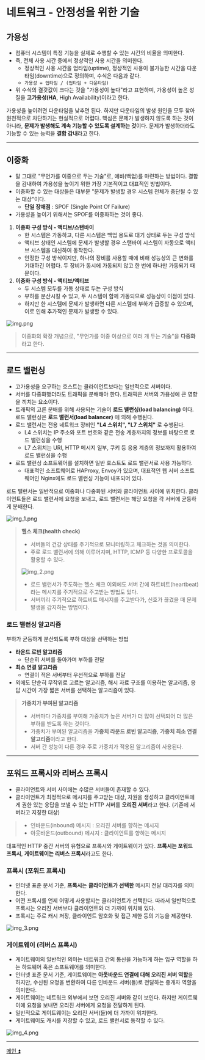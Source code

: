# 네트워크 - 안정성을 위한 기술

## 가용성

- 컴퓨터 시스템이 특정 기능을 실제로 수행할 수 있는 시간의 비율을 의미한다.
- 즉, 전체 사용 시간 중에서 정상적인 사용 시간을 의미한다.
  - 정상적인 사용 시간을 업타임(uptime), 정상적인 사용이 불가능한 시간을 다운타임(downtime)으로 정의하며, 수식은 다음과 같다.
  - `가용성 = 업타임 / (업타임 + 다운타임)`
- 위 수식의 결괏값이 크다는 것을 "가용성이 높다"라고 표현하며, 가용성이 높은 성질을 **고가용성(HA**, High Availability)이라고 한다.

가용성을 높이려면 다운타임을 낮추면 된다. 하지만 다운타임의 발생 원인을 모두 찾아 원천적으로 차단하기는 현실적으로 어렵다.
핵심은 문제가 발생하지 않도록 하는 것이 아니라, **문제가 발생해도 계속 기능할 수 있도록 설계하는 것**이다. 문제가 발생하더라도 기능할 수 있는
능력을 **결함 감내**라고 한다. 

---

## 이중화

- 말 그대로 "무언가를 이중으로 두는 기술"로, 예비(백업)를 마련하는 방법이다. 결함을 감내하여 가용성을 높이기 위한 가장 기본적이고 대표적인 방법이다.
- 이중화할 수 있는 대상들은 대부분 "문제가 발생할 경우 시스템 전체가 중단될 수 있는 대상"이다.
  - **단일 장애점** : SPOF (Single Point Of Failure)
- 가용성을 높이기 위해서는 SPOF를 이중화하는 것이 좋다.

1. **이중화 구성 방식 - 액티브/스탠바이**
   - 한 시스템은 가동하고, 다른 시스템은 백업 용도로 대기 상태로 두는 구성 방식
   - 액티브 상태인 시스템에 문제가 발생할 경우 스탠바이 시스템이 자동으로 액티브 시스템을 대신하여 동작한다.
   - 안정한 구성 방식이지만, 하나의 장비를 사용할 때에 비해 성능상의 큰 변화를 기대하긴 어렵다. 두 장비가 동시에 가동되지 않고 한 번에 
        하나만 가동되기 때문이다.
2. **이중화 구성 방식 - 액티브/액티브**
   - 두 시스템 모두를 가동 상태로 두는 구성 방식
   - 부하를 분산시킬 수 있고, 두 시스템이 함께 가동되므로 성능상이 이점이 있다.
   - 하지만 한 시스템에 문제가 발생하면 다른 시스템에 부하가 급증할 수 있으며, 이로 인해 추가적인 문제가 발생할 수 있다.

![img.png](image/img.png)

> 이중화의 확장 개념으로, "무언가를 이중 이상으로 여러 개 두는 기술"을 **다중화**라고 한다.

---

## 로드 밸런싱

- 고가용성을 요구하는 호스트는 클라이언트보다는 일반적으로 서버이다.
- 서버를 다중화했더라도 트래픽을 분배해야 한다. 트래픽은 서버의 가용성에 큰 영향을 끼치는 요소이다.
- 트래픽의 고른 분배를 위해 사용되는 기술이 **로드 밸런싱(load balancing)** 이다. 로드 밸런싱은 **로드 밸런서(load balancer)** 에 의해 수행된다.
- 로드 밸런서는 전용 네트워크 장비인 **"L4 스위치", "L7 스위치"** 로 수행된다.
  - L4 스위치는 IP 주소와 포트 번호와 같은 전송 계층까지의 정보를 바탕으로 로드 밸런싱을 수행
  - L7 스위치는 URI, HTTP 메시지 일부, 쿠키 등 응용 계층의 정보까지 활용하여 로드 밸런싱을 수행
- 로드 밸런싱 소프트웨어를 설치하면 일반 호스트도 로드 밸런서로 사용 가능하다.
  - 대표적인 소프트웨어로 HAProxy, Envoy가 있으며, 대표적인 웹 서버 소프트웨어인 Nginx에도 로드 밸런싱 기능이 내포되어 있다.

로드 밸런서는 일반적으로 이중화나 다중화된 서버와 클라이언트 사이에 위치한다. 클라이언트들은 로드 밸런서에 요청을 보내고, 로드 밸런서는
해당 요청을 각 서버에 균등하게 분배한다.

![img_1.png](image/img_1.png)

> **헬스 체크(health check)**
> 
> - 서버들의 건강 상태를 주기적으로 모니터링하고 체크하는 것을 의미한다.
> - 주로 로드 밸런서에 의해 이루어지며, HTTP, ICMP 등 다양한 프로토콜을 활용할 수 있다.
> 
> ![img_2.png](image/img_2.png)
> 
> - 로드 밸런서가 주도하는 헬스 체크 이외에도 서버 간에 하트비트(heartbeat)라는 메시지를 주기적으로 주고받는 방법도 있다.
> - 서버끼리 주기적으로 하트비트 메시지를 주고받다가, 신호가 끊겼을 때 문제 발생을 감지하는 방법이다.

### 로드 밸런싱 알고리즘

부하가 균등하게 분산되도록 부하 대상을 선택하는 방법

- **라운드 로빈 알고리즘**
  - 단순히 서버를 돌아가며 부하를 전달
- **최소 연결 알고리즘**
  - 연결이 적은 서버부터 우선적으로 부하를 전달
- 외에도 단순히 무작위로 고르는 알고리즘, 해시 자료 구조를 이용하는 알고리즘, 응답 시간이 가장 짧은 서버를 선택하는 알고리즘이 있다.

> **가중치가 부여된 알고리즘**
> 
> - 서버마다 가중치를 부여해 가중치가 높은 서버가 더 많이 선택되어 더 많은 부하를 받도록 하는 것이다.
> - 가중치가 부여된 알고리즘을 **가중치 라운드 로빈 알고리즘**, **가중치 최소 연결 알고리즘**이라고 한다.
> - 서버 간 성능이 다른 경우 주로 가중치가 적용된 알고리즘이 사용된다.

---

## 포워드 프록시와 리버스 프록시

- 클라이언트와 서버 사이에는 수많은 서버들이 존재할 수 있다.
- 클라이언트가 최정적으로 메시지를 주고받는 대상, 자원을 생성하고 클라이언트에게 권한 있는 응답을 보낼 수 있는 HTTP 서버를 **오리진 서버**라고 한다.
  (기존에 서버라고 지칭한 대상)

> - 인바운드(inbound) 메시지 : 오리진 서버를 향하는 메시지
> - 아웃바운드(outbound) 메시지 : 클라이언트를 향하는 메시지

대표적인 HTTP 중간 서버의 유형으로 프록시와 게이트웨이가 있다. **프록시는 포워드 프록시**, **게이트웨이는 리버스 프록시**라고도 한다.

### 프록시 (포워드 프록시)

- 인터넷 표준 문서 기준, **프록시**는 **클라이언트가 선택한** 메시지 전달 대리자를 의미한다.
- 어떤 프록시를 언제 어떻게 사용할지는 클라이언트가 선택한다. 따라서 일반적으로 프록시는 오리진 서버보다 클라이언트와 더 가까이 위치해 있다.
- 프록시는 주로 캐시 저장, 클라이언트 암호화 및 접근 제한 등의 기능을 제공한다.

![img_3.png](image/img_3.png)

### 게이트웨이 (리버스 프록시)

- 게이트웨이의 일반적인 의미는 네트워크 간의 통신을 가능하게 하는 입구 역할을 하는 하드웨어 혹은 소프트웨어를 의미한다.
- 인터넷 표준 문서 기준, 게이트웨이는 **아웃바운드 연결에 대해 오리진 서버 역할**을 하지만, 수신된 요청을 변환하여 다른 인바운드 서버(들)로 
전달하는 중개자 역할을 의미한다.
- 게이트웨이는 네트워크 외부에서 보면 오리진 서버와 같이 보인다. 하지만 게이트웨이에 요청을 보내면 오리진 서버에게 요청을 전달하게 된다.
- 일반적으로 게이트웨이는 오리진 서버(들)에 더 가까이 위치한다.
- 게이트웨이도 캐시를 저장할 수 있고, 로드 밸런서로 동작할 수 있다.

![img_4.png](image/img_4.png)

---

[메인 ⏫](https://github.com/genesis12345678/TIL/blob/main/cs/network/Main.md)